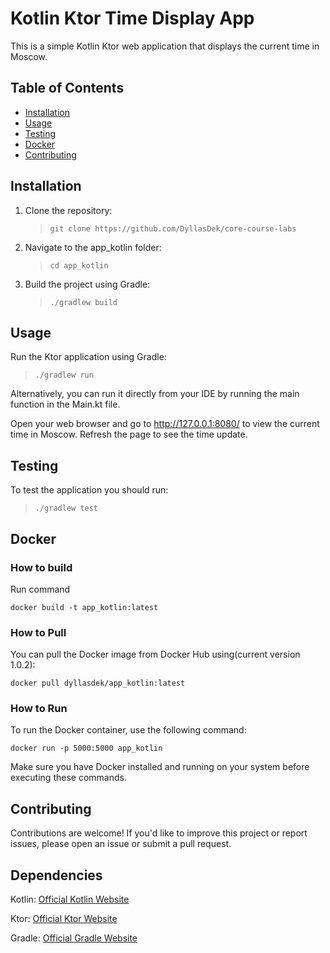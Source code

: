# Kotlin Ktor Time Display App

This is a simple Kotlin Ktor web application that displays the current time in Moscow.

## Table of Contents

- [Installation](#installation)
- [Usage](#usage)
- [Testing](#testing)
- [Docker](#docker)
- [Contributing](#contributing)

## Installation

1. Clone the repository:

   > `git clone https://github.com/DyllasDek/core-course-labs`

2. Navigate to the app_kotlin folder:

   > `cd app_kotlin`

3. Build the project using Gradle:
   > `./gradlew build`

## Usage

Run the Ktor application using Gradle:

> `./gradlew run`

Alternatively, you can run it directly from your IDE by running the main function in the Main.kt file.

Open your web browser and go to http://127.0.0.1:8080/ to view the current time in Moscow. Refresh the page to see the time update.

## Testing

To test the application you should run:

> `./gradlew test`

## Docker

### How to build

Run command

```
docker build -t app_kotlin:latest
```

### How to Pull

You can pull the Docker image from Docker Hub using(current version 1.0.2):

```
docker pull dyllasdek/app_kotlin:latest
```

### How to Run

To run the Docker container, use the following command:

```
docker run -p 5000:5000 app_kotlin
```

Make sure you have Docker installed and running on your system before executing these commands.

## Contributing

Contributions are welcome! If you'd like to improve this project or report issues, please open an issue or submit a pull request.

## Dependencies

Kotlin: [Official Kotlin Website](https://kotlinlang.org/)

Ktor: [Official Ktor Website](https://ktor.io/)

Gradle: [Official Gradle Website](https://gradle.org/)
